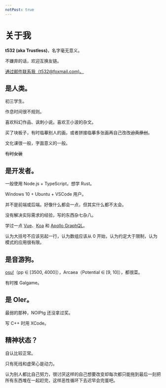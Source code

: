 ```yaml
---
notPost: true
---
```

# 关于我

**t532 (aka Trustless)**，名字毫无意义。

不嫌弃的话，欢迎互换友链。

[通过邮件联系我（t532@foxmail.com)。](mailto:t532@foxmail.com)

## 是人类。

初三学生。

作息时间很不规则。

喜欢科幻作品、讽刺小说。喜欢王小波的杂文。

买了块板子，有时临摹别人的画，或者拼接临摹多张画再自己改改~~迫真原创~~。

文化课很一般，字面意义的一般。

~~有时女装~~

## 是开发者。

一般使用 Node.js + TypeScript，想学 Rust。

Windows 10 + Ubuntu + VSCode 用户。

并不是前端或后端。好像什么都会一点，但其实什么都不太会。

没有解决实际需求的经验，写的东西杂七杂八。

学过一点 [Vue](https://vuejs.org)、[Koa](https://koajs.com) 和 [Apollo GraphQL](https://apollographql.com)。

认为大括号不应该另起一行，认为数组应该从 0 开始，认为约定大于限制，认为模式的应用很有限。

## 是音游狗。

[osu!](https://osu.ppy.sh/users/8626280)（pp ∈ [3500, 4000]），Arcaea（Potential ∈ [9, 10]），都很菜。

有时推 Galgame。

## 是 OIer。

最弱的那种，NOIPtg 还没拿过奖。

写 C++ 时用 XCode。

## 精神状态？

自认比较正常。

只有死线和虚荣心是动力。

认为别人都比自己努力，很讨厌这样的自己想要改变却每次都只能拖到最后一刻把所有东西堆在一起赶完，这样恶性循环下去迟早会完蛋吧。
